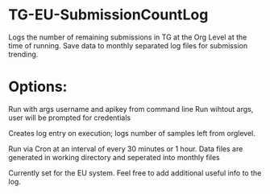 # TG-EU-SubmissionCountLog
Logs the number of remaining submissions in TG at the Org Level at the time of running.  Save data to monthly separated log files for submission trending. 

# Options:
Run with args username and apikey from command line
Run wihtout args,  user will be prompted for credentials
  
Creates log entry on execution;  logs number of samples left from orglevel.

Run via Cron at an interval of every 30 minutes or 1 hour.  Data files are generated in working directory and seperated into monthly files

Currently set for the EU system.  Feel free to add additional useful info to the log.
